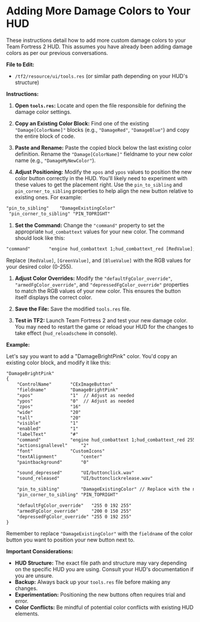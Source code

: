 # Adding More Damage Colors to Your HUD

These instructions detail how to add more custom damage colors to your Team Fortress 2 HUD. This assumes you have already been adding damage colors as per our previous conversations.

**File to Edit:**

- `/tf2/resource/ui/tools.res` (or similar path depending on your HUD's structure)

**Instructions:**

1. **Open `tools.res`:** Locate and open the file responsible for defining the damage color settings.

2. **Copy an Existing Color Block:** Find one of the existing `"Damage[ColorName]"` blocks (e.g., `"DamageRed"`, `"DamageBlue"`) and copy the entire block of code.

3. **Paste and Rename:** Paste the copied block below the last existing color definition. Rename the `"Damage[ColorName]"` fieldname to your new color name (e.g., `"DamageMyNewColor"`).

4. **Adjust Positioning:** Modify the `xpos` and `ypos` values to position the new color button correctly in the HUD. You'll likely need to experiment with these values to get the placement right. Use the `pin_to_sibling` and `pin_corner_to_sibling` properties to help align the new button relative to existing ones. For example:

```txt
"pin_to_sibling"    "DamageExistingColor"
 "pin_corner_to_sibling" "PIN_TOPRIGHT"
```

1. **Set the Command:** Change the `"command"` property to set the appropriate `hud_combattext` values for your new color. The command should look like this:

```txt
"command"       "engine hud_combattext 1;hud_combattext_red [RedValue];hud_combattext_green [GreenValue];hud_combattext_blue [BlueValue]"
```

Replace `[RedValue]`, `[GreenValue]`, and `[BlueValue]` with the RGB values for your desired color (0-255).

1. **Adjust Color Overrides:** Modify the `"defaultFgColor_override"`, `"armedFgColor_override"`, and `"depressedFgColor_override"` properties to match the RGB values of your new color. This ensures the button itself displays the correct color.

2. **Save the File:** Save the modified `tools.res` file.

3. **Test in TF2:** Launch Team Fortress 2 and test your new damage color. You may need to restart the game or reload your HUD for the changes to take effect (`hud_reloadscheme` in console).

**Example:**

Let's say you want to add a "DamageBrightPink" color. You'd copy an existing color block, and modify it like this:

```txt
"DamageBrightPink"
{
    "ControlName"       "CExImageButton"
    "fieldname"         "DamageBrightPink"
    "xpos"              "1"  // Adjust as needed
    "ypos"              "0"  // Adjust as needed
    "zpos"              "16"
    "wide"              "20"
    "tall"              "20"
    "visible"           "1"
    "enabled"           "1"
    "labelText"         "#"
    "command"           "engine hud_combattext 1;hud_combattext_red 255;hud_combattext_green 0;hud_combattext_blue 192"
    "actionsignallevel"     "2"
    "font"              "CustomIcons"
    "textAlignment"         "center"
    "paintbackground"       "0"

    "sound_depressed"       "UI/buttonclick.wav"
    "sound_released"        "UI/buttonclickrelease.wav"

    "pin_to_sibling"        "DamageExistingColor" // Replace with the name of the button you want to pin to
    "pin_corner_to_sibling" "PIN_TOPRIGHT"

    "defaultFgColor_override"   "255 0 192 255"
    "armedFgColor_override"     "200 0 150 255"
    "depressedFgColor_override" "255 0 192 255"
}
```

Remember to replace `"DamageExistingColor"` with the `fieldname` of the color button you want to position your new button next to.

**Important Considerations:**

- **HUD Structure:** The exact file path and structure may vary depending on the specific HUD you are using. Consult your HUD's documentation if you are unsure.
- **Backup:** Always back up your `tools.res` file before making any changes.
- **Experimentation:** Positioning the new buttons often requires trial and error.
- **Color Conflicts:** Be mindful of potential color conflicts with existing HUD elements.
